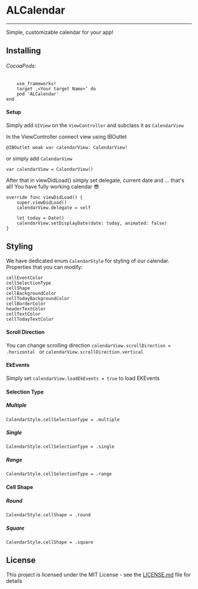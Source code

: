 # ALCalendar
---
 Simple, customizable calendar for your app!


## Installing

###### CocoaPods:
    
        use_frameworks!
        target ‚<Your target Name>’ do
        pod 'ALCalendar'
    end



#### Setup

Simply add `UIView` on the `ViewController` and subclass it as `CalendarView`

In the ViewController connect view using IBOutlet

    @IBOutlet weak var calendarView: CalendarView!

or simply add `CalendarView`

	var calendarView = CalendarView()

After that in viewDidLoad() simply set delegate, current date and ... that's all! You have fully working calendar 😎

    override func viewDidLoad() {
        super.viewDidLoad()
        calendarView.delegate = self
        
        let today = Date()
        calendarView.setDisplayDate(date: today, animated: false)
    }
 
	

## Styling
We have dedicated enum `CalendarStyle` for styling of our calendar.
Properties that you can modify:

    cellEventColor
    cellSelectionType
    cellShape
    cellBackgroundColor
    cellTodayBackgroundColor
    cellBorderColor
    headerTextColor
    cellTextColor
    cellTodayTextColor
    
#### Scroll Direction
You can change scrolling direction 
	`calendarView.scrollDirection = .horizontal ` or  `calendarView.scrollDirection.vertical`
    
#### EkEvents 

Simply set `calendarView.loadEkEvents = true` to load EKEvents

#### Selection Type
##### Multiple 
`CalendarStyle.cellSelectionType = .multiple`
##### Single 
`CalendarStyle.cellSelectionType = .single`
##### Range
`CalendarStyle.cellSelectionType = .range`
	
#### Cell Shape

##### Round
`CalendarStyle.cellShape = .round`
##### Square
`CalendarStyle.cellShape = .square`




## License

This project is licensed under the MIT License - see the [LICENSE.md](LICENSE.md) file for details
